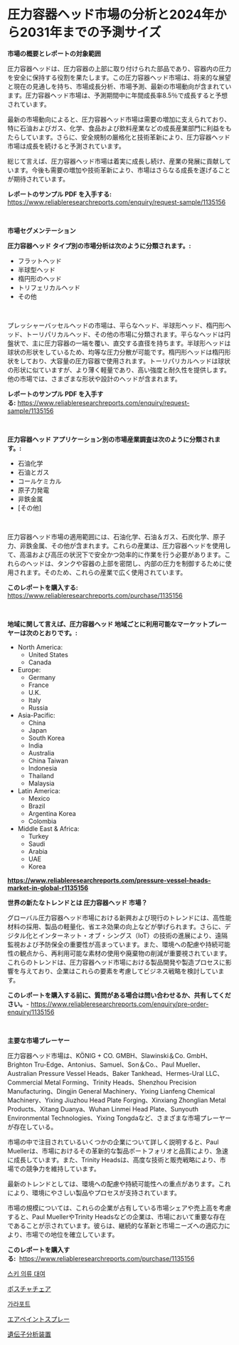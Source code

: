 <p><h1>圧力容器ヘッド市場の分析と2024年から2031年までの予測サイズ</h1></p><p><strong>市場の概要とレポートの対象範囲</strong></p>
<p><p>圧力容器ヘッドは、圧力容器の上部に取り付けられた部品であり、容器内の圧力を安全に保持する役割を果たします。この圧力容器ヘッド市場は、将来的な展望と現在の見通しを持ち、市場成長分析、市場予測、最新の市場動向が含まれています。圧力容器ヘッド市場は、予測期間中に年間成長率8.5％で成長すると予想されています。</p><p>最新の市場動向によると、圧力容器ヘッド市場は需要の増加に支えられており、特に石油およびガス、化学、食品および飲料産業などの成長産業部門に利益をもたらしています。さらに、安全規制の厳格化と技術革新により、圧力容器ヘッド市場は成長を続けると予測されています。</p><p>総じて言えば、圧力容器ヘッド市場は着実に成長し続け、産業の発展に貢献しています。今後も需要の増加や技術革新により、市場はさらなる成長を遂げることが期待されています。</p></p>
<p><strong>レポートのサンプル PDF を入手する:</strong> <a href="https://www.reliableresearchreports.com/enquiry/request-sample/1135156">https://www.reliableresearchreports.com/enquiry/request-sample/1135156</a></p>
<p>&nbsp;</p>
<p><strong>市場セグメンテーション</strong></p>
<p><strong>圧力容器ヘッド タイプ別の市場分析は次のように分類されます。:</strong></p>
<p><ul><li>フラットヘッド</li><li>半球型ヘッド</li><li>楕円形のヘッド</li><li>トリフェリカルヘッド</li><li>その他</li></ul></p>
<p>&nbsp;</p>
<p><p>プレッシャーバッセルヘッドの市場は、平らなヘッド、半球形ヘッド、楕円形ヘッド、トーリパリカルヘッド、その他の市場に分類されます。平らなヘッドは円盤状で、主に圧力容器の一端を覆い、直交する直径を持ちます。半球形ヘッドは球状の形状をしているため、均等な圧力分散が可能です。楕円形ヘッドは楕円形状をしており、大容量の圧力容器で使用されます。トーリパリカルヘッドは球状の形状に似ていますが、より薄く軽量であり、高い強度と耐久性を提供します。他の市場では、さまざまな形状や設計のヘッドが含まれます。</p></p>
<p><strong>レポートのサンプル PDF を入手する:</strong>&nbsp;<a href="https://www.reliableresearchreports.com/enquiry/request-sample/1135156">https://www.reliableresearchreports.com/enquiry/request-sample/1135156</a></p>
<p>&nbsp;</p>
<p><strong> 圧力容器ヘッド アプリケーション別の市場産業調査は次のように分類されます。:</strong></p>
<p><ul><li>石油化学</li><li>石油とガス</li><li>コールケミカル</li><li>原子力発電</li><li>非鉄金属</li><li>[その他]</li></ul></p>
<p>&nbsp;</p>
<p><p>圧力容器ヘッド市場の適用範囲には、石油化学、石油＆ガス、石炭化学、原子力、非鉄金属、その他が含まれます。これらの産業は、圧力容器ヘッドを使用して、高温および高圧の状況下で安全かつ効率的に作業を行う必要があります。これらのヘッドは、タンクや容器の上部を密閉し、内部の圧力を制御するために使用されます。そのため、これらの産業で広く使用されています。</p></p>
<p><strong>このレポートを購入する:</strong>&nbsp; <a href="https://www.reliableresearchreports.com/purchase/1135156">https://www.reliableresearchreports.com/purchase/1135156</a></p>
<p>&nbsp;</p>
<p><strong>地域に関して言えば、圧力容器ヘッド 地域ごとに利用可能なマーケットプレーヤーは次のとおりです。:</strong></p>
<p><ul>
    <li>
        North America:
        <ul>
            <li>United States</li>
            <li>Canada</li>
        </ul>
    </li>
    <li>
        Europe:
        <ul>
            <li>Germany</li>
            <li>France</li>
            <li>U.K.</li>
            <li>Italy</li>
            <li>Russia</li>
        </ul>
    </li>
    <li>
        Asia-Pacific:
        <ul>
            <li>China</li>
            <li>Japan</li>
            <li>South Korea</li>
            <li>India</li>
            <li>Australia</li>
            <li>China Taiwan</li>
            <li>Indonesia</li>
            <li>Thailand</li>
            <li>Malaysia</li>
        </ul>
    </li>
    <li>
        Latin America:
        <ul>
            <li>Mexico</li>
            <li>Brazil</li>
            <li>Argentina Korea</li>
            <li>Colombia</li>
        </ul>
    </li>
    <li>
        Middle East & Africa:
        <ul>
            <li>Turkey</li>
            <li>Saudi</li>
            <li>Arabia</li>
            <li>UAE</li>
            <li>Korea</li>
        </ul>
    </li>
    </ul></p>
<p><strong><a href="https://www.reliableresearchreports.com/pressure-vessel-heads-market-in-global-r1135156">https://www.reliableresearchreports.com/pressure-vessel-heads-market-in-global-r1135156</a></strong>&nbsp;</p>
<p><strong>世界の新たなトレンドとは 圧力容器ヘッド 市場？</strong></p>
<p><p>グローバル圧力容器ヘッド市場における新興および現行のトレンドには、高性能材料の採用、製品の軽量化、省エネ効果の向上などが挙げられます。さらに、デジタル化とインターネット・オブ・シングス（IoT）の技術の進展により、遠隔監視および予防保全の重要性が高まっています。また、環境への配慮や持続可能性の観点から、再利用可能な素材の使用や廃棄物の削減が重要視されています。これらのトレンドは、圧力容器ヘッド市場における製品開発や製造プロセスに影響を与えており、企業はこれらの要素を考慮してビジネス戦略を検討しています。</p></p>
<p><strong>このレポートを購入する前に、質問がある場合は問い合わせるか、共有してください。</strong>- <a href="https://www.reliableresearchreports.com/enquiry/pre-order-enquiry/1135156">https://www.reliableresearchreports.com/enquiry/pre-order-enquiry/1135156</a></p>
<p>&nbsp;</p>
<p><strong>主要な市場プレーヤー</strong></p>
<p><p>圧力容器ヘッド市場は、KÖNIG + CO. GMBH、Slawinski＆Co. GmbH、Brighton Tru-Edge、Antonius、Samuel、Son＆Co.、Paul Mueller、Australian Pressure Vessel Heads、Baker Tankhead、Hermes-Ural LLC、Commercial Metal Forming、Trinity Heads、Shenzhou Precision Manufacturing、Dingjin General Machinery、Yixing Lianfeng Chemical Machinery、Yixing Jiuzhou Head Plate Forging、Xinxiang Zhonglian Metal Products、Xitang Duanya、Wuhan Linmei Head Plate、Sunyouth Environmental Technologies、Yixing Tongdaなど、さまざまな市場プレーヤーが存在している。</p><p>市場の中で注目されているいくつかの企業について詳しく説明すると、Paul Muellerは、市場におけるその革新的な製品ポートフォリオと品質により、急速に成長しています。また、Trinity Headsは、高度な技術と販売戦略により、市場での競争力を維持しています。</p><p>最新のトレンドとしては、環境への配慮や持続可能性への重点があります。これにより、環境にやさしい製品やプロセスが支持されています。</p><p>市場の規模については、これらの企業が占有している市場シェアや売上高を考慮すると、Paul MuellerやTrinity Headsなどの企業は、市場において重要な存在であることが示されています。彼らは、継続的な革新と市場ニーズへの適応力により、市場での地位を確立しています。</p></p>
<p><strong>このレポートを購入する:</strong>&nbsp;&nbsp;<a href="https://www.reliableresearchreports.com/purchase/1135156">https://www.reliableresearchreports.com/purchase/1135156</a></p>
<p><p><a href="https://medium.com/@gummibear5656757/%EC%8A%A4%ED%82%A4-%EC%9D%98%EB%A5%98-%EB%A0%8C%ED%83%88-%EC%8B%9C%EC%9E%A5-%EC%A2%85%EB%A5%98-%EC%9D%91%EC%9A%A9-%EB%B0%8F-%EC%A7%80%EC%97%AD%EC%97%90-%EB%8C%80%ED%95%9C-%ED%8F%AC%EA%B4%84%EC%A0%81-%ED%8F%89%EA%B0%80-e200cd1a833d">스키 의류 대여</a></p><p><a href="https://github.com/ppmazlotr77499/Market-Research-Report-List-1/blob/main/126420526252.md">ポスチャチェア</a></p><p><a href="https://medium.com/@tomienow676/%EA%B0%80%EB%9D%BC%ED%8F%AC%EC%B8%A0-%EC%8B%9C%EC%9E%A5-%EA%B7%9C%EB%AA%A8%EB%8A%94-%EC%84%B8%EA%B3%84-%EC%82%B0%EC%97%85%EC%97%90%EC%84%9C-%EC%B5%9C%EA%B3%A0%EC%9D%98-%EB%A7%88%EC%BC%80%ED%8C%85-%EC%B1%84%EB%84%90%EC%9D%84-%EB%B3%B4%EC%97%AC%EC%A4%8D%EB%8B%88%EB%8B%A4-7fb49910ce00">가라포트</a></p><p><a href="https://github.com/joaejkdzgyljvo6/Market-Research-Report-List-1/blob/main/813525826251.md">エアペイントスプレー</a></p><p><a href="https://medium.com/@marcosoenrt565736/%E3%82%B8%E3%82%A7%E3%83%8D%E3%83%86%E3%82%A3%E3%83%83%E3%82%AF%E3%82%A2%E3%83%8A%E3%83%A9%E3%82%A4%E3%82%B6%E3%83%BC%E5%B8%82%E5%A0%B4%E3%83%AC%E3%83%9D%E3%83%BC%E3%83%88%E3%81%AF-%E3%81%93%E3%81%AE%E5%B8%82%E5%A0%B4%E3%81%AE%E6%9C%80%E6%96%B0%E3%81%AE%E3%83%88%E3%83%AC%E3%83%B3%E3%83%89%E3%82%84%E6%88%90%E9%95%B7%E6%A9%9F%E4%BC%9A%E3%82%92%E6%98%8E%E3%82%89%E3%81%8B%E3%81%AB%E3%81%97%E3%81%BE%E3%81%97%E3%81%9F-7bd694f078f9">遺伝子分析装置</a></p></p>
